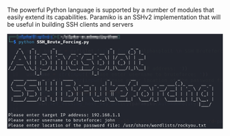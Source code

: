 The powerful Python language is supported by a number of modules that easily extend its capabilities. Paramiko is an SSHv2 implementation that will be useful in building SSH clients and servers

![](img/last_step.png)
